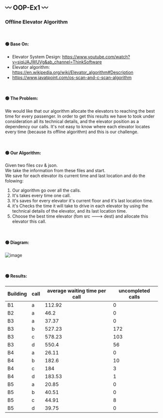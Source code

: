 ## :wavy_dash: OOP-Ex1 :wavy_dash:
### Offline Elevator Algorithm

<br />

#### :green_circle: Base On:
- Elevator System Design: https://www.youtube.com/watch?v=siqiJAJWUVg&ab_channel=ThinkSoftware
- Elevator algorithm: https://en.wikipedia.org/wiki/Elevator_algorithm#Description
- https://www.javatpoint.com/os-scan-and-c-scan-algorithm

<br />

#### :green_circle: The Problem:
We would like that our algorithm allocate the elevators to reaching the best time for every passenger.
In order to get this results we have to took under consideration all its technical details, 
and the elevator position as a dependency our calls.
It's not easy to know where each elevator locates every time (because its offline algorithm) and this is our challenge.

<br />

#### :green_circle: Our Algorithm:

Given two files csv & json. <br />
We take the information from these files and start. <br />
We save for each elevator its current time and last location and do the folowing:

1.  Our algorithm go over all the calls.
2.  It's takes every time one call.
3.  It's saves for every elevator it's current floor and it's last location time.
4.  it's Checks the time it will take to drive in each elevator by using the technical details of the elevator, and its last location time.
5.  Choose the best time elevator (fom src ---> dest) and allocate this elevator this call.

<br />

#### :green_circle: Diagram:
![image](https://user-images.githubusercontent.com/64011788/142690418-9bd7a28a-e991-42a3-82ba-f02bc1b5a8ee.png)

<br />

#### :green_circle: Results:

Building | call | average waiting time per call | uncompleted calls | 
-------- | ---- | ----------------------------- |------------------ |
   B1    |  a   |            112.92             |      0            |
   B2    |  a   |            46.2               |       0           |
   B3    |  a   |            37.37              |          0        |
   B3    |  b   |            527.23             |          172      |
   B3    |  c   |            578.23             |          103      |
   B3    |  d   |            550.4              |         56        |
   B4    |  a   |            26.11              |         0         |
   B4    |  b   |            182.6              |       10          |
   B4    |  c   |            184                |         3         |
   B4    |  d   |            183.53             |        1          |
   B5    |  a   |            20.85              |         0         |
   B5    |  b   |            40.51              |          0        |
   B5    |  c   |            44.91              |         8         |
   B5    |  d   |            39.75              |          0        |
